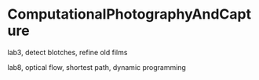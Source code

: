 ComputationalPhotographyAndCapture
==================================

lab3, detect blotches, refine old films

lab8, optical flow, shortest path, dynamic programming
